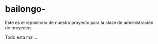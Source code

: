 # bailongo-
Este es el repositorio de nuestro proyecto para la clase de administración de proyectos.

Todo esta mal…
